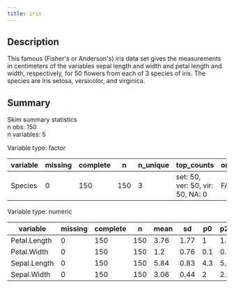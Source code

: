 ```yaml
---
title: iris
---
```


## Description

This famous (Fisher's or Anderson's) iris data set gives the measurements in centimeters of the variables sepal length and width and petal length and width, respectively, for 50 flowers from each of 3 species of iris. The species are Iris setosa, versicolor, and virginica.

## Summary

Skim summary statistics  
 n obs: 150    
 n variables: 5    

Variable type: factor

| variable | missing | complete |  n  | n_unique |            top_counts            | ordered |
|----------|---------|----------|-----|----------|----------------------------------|---------|
| Species  |    0    |   150    | 150 |    3     | set: 50, ver: 50, vir: 50, NA: 0 |  FALSE  |

Variable type: numeric

|   variable   | missing | complete |  n  | mean |  sd  | p0  | p25 | p50  | p75 | p100 |   hist   |
|--------------|---------|----------|-----|------|------|-----|-----|------|-----|------|----------|
| Petal.Length |    0    |   150    | 150 | 3.76 | 1.77 |  1  | 1.6 | 4.35 | 5.1 | 6.9  | ▇▁▁▂▅▅▃▁ |
| Petal.Width  |    0    |   150    | 150 | 1.2  | 0.76 | 0.1 | 0.3 | 1.3  | 1.8 | 2.5  | ▇▁▁▅▃▃▂▂ |
| Sepal.Length |    0    |   150    | 150 | 5.84 | 0.83 | 4.3 | 5.1 | 5.8  | 6.4 | 7.9  | ▂▇▅▇▆▅▂▂ |
| Sepal.Width  |    0    |   150    | 150 | 3.06 | 0.44 |  2  | 2.8 |  3   | 3.3 | 4.4  | ▁▂▅▇▃▂▁▁ |
